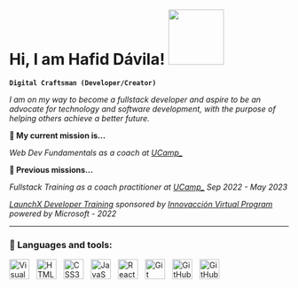 # Hi, I am Hafid Dávila! <img src=https://media.giphy.com/media/dMLmQfCO7lCA2gX3tw/giphy.gif width="100"> 

**`Digital Craftsman (Developer/Creator)`**

*I am on my way to become a fullstack developer and aspire to be an advocate for technology and software development, with the purpose of helping others achieve a better future.*

**🚀 My current mission is...**

*Web Dev Fundamentals as a coach at [UCamp_](https://ucamp.io/)*

**🚀 Previous missions...**

*Fullstack Training as a coach practitioner at [UCamp_](https://ucamp.io/) Sep 2022 - May 2023*

*[LaunchX Developer Training](https://innovaccion.cloud/launchx/) sponsored by [Innovacción Virtual Program](https://innovaccion.cloud/) powered by Microsoft - 2022*

----

### 🧰 Languages and tools:  
<img align="left" alt="Visual Studio Code" width="36px" src="https://cdn.jsdelivr.net/gh/devicons/devicon/icons/vscode/vscode-original.svg" style="padding-right:10px;" />
<img align="left" alt="HTML5" width="36px" src="https://cdn.jsdelivr.net/gh/devicons/devicon/icons/html5/html5-original.svg" style="padding-right:10px;" />
<img align="left" alt="CSS3" width="36px" src="https://cdn.jsdelivr.net/gh/devicons/devicon/icons/css3/css3-original.svg" style="padding-right:10px;" />
<img align="left" alt="JavaScript" width="36px" src="https://cdn.jsdelivr.net/gh/devicons/devicon/icons/javascript/javascript-original.svg" style="padding-right:10px;" />
<img align="left" alt="React" width="36px" src="https://cdn.jsdelivr.net/gh/devicons/devicon/icons/react/react-original.svg" style="padding-right:10px;" />
<img align="left" alt="Git" width="36px" src="https://cdn.jsdelivr.net/gh/devicons/devicon/icons/git/git-original.svg" style="padding-right:10px;" />
<img align="left" alt="GitHub" width="36px" src="https://user-images.githubusercontent.com/3369400/139447912-e0f43f33-6d9f-45f8-be46-2df5bbc91289.png" style="padding-right:10px;" />
<img align="left" alt="GitHub" width="36px" src="https://cdn4.iconfinder.com/data/icons/logos-and-brands/512/267_Python_logo-512.png" style="padding-right:10px;" />


<!--
**Hafid-Davila/Hafid-Davila** is a ✨ _special_ ✨ repository because its `README.md` (this file) appears on your GitHub profile.


Here are some ideas to get you started:

- 🔭 I’m currently working on ...
- 
- 👯 I’m looking to collaborate on ...
- 🤔 I’m looking for help with ...
- 💬 Ask me about ...
- 📫 How to reach me: ...
- 😄 Pronouns: ...
- ⚡ Fun fact: ...
-->

